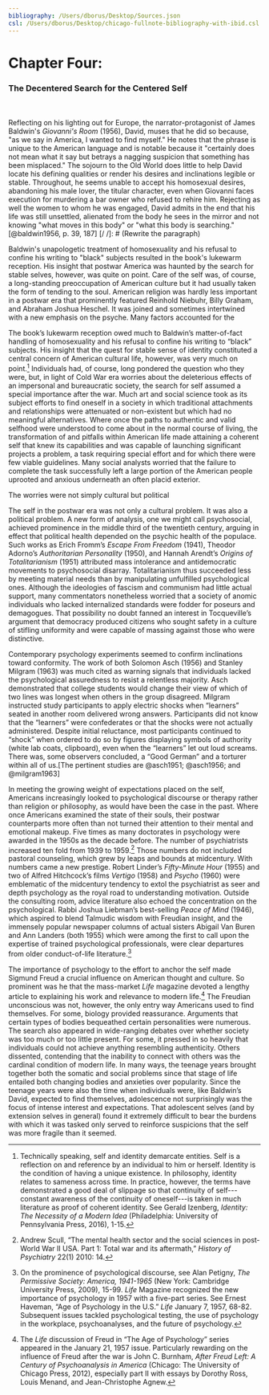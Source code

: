 ```yaml
---
bibliography: /Users/dborus/Desktop/Sources.json
csl: /Users/dborus/Desktop/chicago-fullnote-bibliography-with-ibid.csl
---
```


#  Chapter Four:

### The Decentered Search for the Centered Self
\
\
Reflecting on his lighting out for Europe, the narrator-protagonist of James Baldwin's *Giovanni's Room* (1956), David, muses that he did so because, "as we say in America, I wanted to find myself." He notes that the phrase is unique to the American language and is notable because it "certainly does not mean what it say but betrays a nagging suspicion that something has been misplaced." The sojourn to the Old World does little to help David locate his defining qualities or render his desires and inclinations legible or stable. Throughout, he seems unable to accept his homosexual desires, abandoning his male lover, the titular character, even when Giovanni faces execution for murdering a bar owner who refused to rehire him. Rejecting as well the women to whom he was engaged, David admits in the end  that his life was still unsettled, alienated from the body he sees in the mirror and not knowing "what moves in this body" or "what this body is searching."[@baldwin1956, p. 39, 187] [/ /]: # (Rewrite the paragraph)

Baldwin's unapologetic treatment of homosexuality and his refusal to confine his writing to "black" subjects resulted in the book's lukewarm reception. His insight that postwar America was haunted by the search for stable selves, however, was quite on point. Care of the self was, of course, a long-standing preoccupation of American culture but it had usually taken the form of tending to the soul. American religion was hardly less important in a postwar era that prominently featured Reinhold Niebuhr, Billy Graham, and Abraham Joshua Heschel. It was joined and sometimes intertwined with a new emphasis on the psyche. Many factors accounted for the  


The book’s lukewarm reception owed much to Baldwin’s matter-of-fact handling of homosexuality and his refusal to confine his writing to “black” subjects. His insight that the quest for stable sense of identity constituted a central concern of American cultural life, however, was very much on point.[^2] Individuals had, of course, long pondered the question who they were, but, in light of Cold War era worries about the deleterious effects of an impersonal and bureaucratic society, the search for self assumed a special importance after the war. Much art and social science took as its subject efforts to find oneself in a society in which traditional attachments and relationships were attenuated or non-existent but which had no meaningful alternatives. Where once the paths to authentic and valid selfhood were understood to come about in the normal course of living, the transformation of and pitfalls within American life made attaining a coherent self that knew its capabilities and was capable of launching significant projects a problem, a task requiring special effort and for which there were few viable guidelines. Many social analysts worried that the failure to complete the task successfully left a large portion of the American people uprooted and anxious underneath an often placid exterior.

The worries were not simply cultural but political



[^2]: Technically speaking, self and identity demarcate entities. Self is a reflection on and reference by an individual to him or herself. Identity is the condition of having a unique existence. In philosophy, identity relates to sameness across time. In practice, however, the terms have demonstrated a good deal of slippage so that continuity of self---constant awareness of the continuity of oneself---is taken in much literature as proof of coherent identity. See Gerald Izenberg, _Identity: The Necessity of a Modern Idea_ (Philadelphia: University of Pennsylvania Press, 2016), 1-15.

The self in the postwar era was not only a cultural problem. It was also a political problem. A new form of analysis, one we might call psychosocial, achieved prominence in the middle third of the twentieth century, arguing in effect that political health depended on the psychic health of the populace. Such works as Erich Fromm’s _Escape From Freedom_ (1941), Theodor Adorno’s _Authoritarian Personality_ (1950), and Hannah Arendt’s _Origins of Totalitarianism_ (1951) attributed mass intolerance and antidemocratic movements to psychosocial disarray. Totalitarianism thus succeeded less by meeting material needs than by manipulating unfulfilled psychological ones. Although the ideologies of fascism and communism had little actual support, many commentators nonetheless worried that a society of anomic individuals who lacked internalized standards were fodder for poseurs and demagogues. That possibility no doubt fanned an interest in Tocqueville’s argument that democracy produced citizens who sought safety in a culture of stifling uniformity and were capable of massing against those who were distinctive.

 Contemporary psychology experiments seemed to confirm inclinations toward conformity. The work of both Solomon Asch (1956) and Stanley Milgram (1963) was much cited as warning signals that individuals lacked the psychological assuredness to resist a relentless majority. Asch demonstrated that college students would change their view of which of two lines was longest when others in the group disagreed. Milgram instructed study participants to apply electric shocks when “learners” seated in another room delivered wrong answers. Participants did not know that the “learners” were confederates or that the shocks were not actually administered. Despite initial reluctance, most participants continued to “shock” when ordered to do so by figures displaying symbols of authority (white lab coats, clipboard), even when the “learners” let out loud screams. There was, some observers concluded, a “Good German” and a torturer within all of us.[The pertinent studies are  @asch1951; @asch1956; and @milgram1963]

 In meeting the growing weight of expectations placed on the self, Americans increasingly looked to psychological discourse or therapy rather than religion or philosophy, as would have been the case in the past. Where once Americans examined the state of their souls, their postwar counterparts more often than not turned their attention to their mental and emotional makeup. Five times as many doctorates in psychology were awarded in the 1950s as the decade before. The number of psychiatrists increased ten fold from 1939 to 1959.[^4] Those numbers do not included pastoral counseling, which grew by leaps and bounds at midcentury. With numbers came a new prestige. Robert Linder’s _Fifty-Minute Hour_ (1955) and two of Alfred Hitchcock’s films _Vertigo_ (1958) and _Psycho_ (1960) were emblematic of the midcentury tendency to extol the psychiatrist as seer and depth psychology as the royal road to understanding motivation. Outside the consulting room, advice literature also echoed the concentration on the psychological. Rabbi Joshua Liebman’s best-selling _Peace of Mind_ (1946), which aspired to blend Talmudic wisdom with Freudian insight, and the immensely popular newspaper columns of actual sisters Abigail Van Buren and Ann Landers (both 1955) which were among the first to call upon the expertise of trained psychological professionals, were clear departures from older conduct-of-life literature.[^5]

 The importance of psychology to the effort to anchor the self made Sigmund Freud a crucial influence on American thought and culture. So prominent was he that the mass-market _Life_ magazine devoted a lengthy article to explaining his work and relevance to modern life.[^6] The Freudian unconscious was not, however, the only entry way Americans used to find themselves. For some, biology provided reassurance. Arguments that certain types of bodies bequeathed certain personalities were numerous. The search also appeared in wide-ranging debates over whether society was too much or too little present. For some, it pressed in so heavily that individuals could not achieve anything resembling authenticity. Others dissented, contending that the inability to connect with others was the cardinal condition of modern life. In many ways, the teenage years brought together both the somatic and social problems since that stage of life entailed both changing bodies and anxieties over popularity. Since the teenage years were also the time when individuals were, like Baldwin’s David, expected to find themselves, adolescence not surprisingly was the focus of intense interest and expectations. That adolescent selves (and by extension selves in general) found it extremely difficult to bear the burdens with which it was tasked only served to reinforce suspicions that the self was more fragile than it seemed.

 [^4]:	Andrew Scull, “The mental health sector and the social sciences in post-World War II USA. Part 1: Total war and its aftermath,” _History of Psychiatry_ 22(1) 2010: 14.

 [^5]:	On the prominence of psychological discourse, see Alan Petigny, _The Permissive Society: America, 1941-1965_ (New York: Cambridge University Press, 2009), 15-99. *Life* Magazine recognized the new importance of psychology in 1957 with a five-part series. See Ernest Haveman, “Age of Psychology in the U.S.” _Life_ January 7, 1957, 68-82. Subsequent issues tackled psychological testing, the use of psychology in the workplace, psychoanalyses, and the future of psychology.

 [^6]:	The *Life* discussion of Freud in “The Age of Psychology” series appeared in the January 21, 1957 issue. Particularly rewarding on the influence of Freud after the war is John C. Burnham, _After Freud Left: A Century of Psychoanalysis in America_ (Chicago: The University of Chicago Press, 2012), especially part II with essays by Dorothy Ross, Louis Menand, and Jean-Christophe Agnew.
